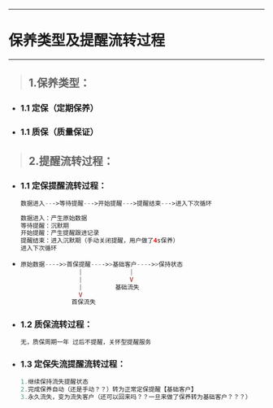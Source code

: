 
---

# 保养类型及提醒流转过程

---

> ## 1.保养类型：

* ### 1.1 定保（定期保养）
* ### 1.1 质保（质量保证）

> ## 2.提醒流转过程：

* ### 1.1 定保提醒流转过程：

  ```php
  数据进入--->等待提醒--->开始提醒--->提醒结束--->进入下次循环

  数据进入：产生原始数据
  等待提醒：沉默期
  开始提醒：产生提醒跟进记录
  提醒结束：进入沉默期（手动关闭提醒，用户做了4s保养）
  进入下次循环

  ```
* ```php
  原始数据---->>首保提醒---->>基础客户---->>保持状态
                  |             |
                  |             V
                  |         基础流失
                  V
                首保流失
  ```
* ### 1.2 质保流转过程：

  ```php
  无，质保周期一年 过后不提醒，关怀型提醒服务
  ```
* ### 1.3 定保失流提醒流转过程：

  ```php
  1.继续保持流失提醒状态
  2.完成保养自动（还是手动？？）转为正常定保提醒【基础客户】
  3.永久流失，变为流失客户（还可以回来吗？？一旦来做了保养转为基础客户？？？）
  ```



